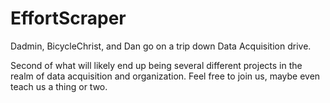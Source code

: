 # EffortScraper
Dadmin, BicycleChrist, and Dan go on a trip down Data Acquisition drive. 

Second of what will likely end up being several different projects in the realm of data acquisition and organization. Feel free to join us, maybe even teach us a thing or two. 
